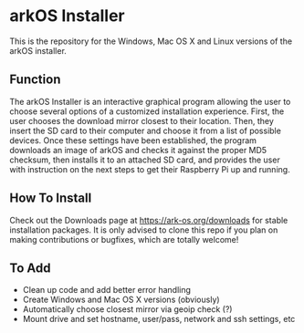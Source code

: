# arkOS Installer

This is the repository for the Windows, Mac OS X and Linux versions of the arkOS installer.

## Function

The arkOS Installer is an interactive graphical program allowing the user to choose several options of a customized installation experience. First, the user chooses the download mirror closest to their location. Then, they insert the SD card to their computer and choose it from a list of possible devices. Once these settings have been established, the program downloads an image of arkOS and checks it against the proper MD5 checksum, then installs it to an attached SD card, and provides the user with instruction on the next steps to get their Raspberry Pi up and running.

## How To Install

Check out the Downloads page at https://ark-os.org/downloads for stable installation packages. It is only advised to clone this repo if you plan on making contributions or bugfixes, which are totally welcome!

## To Add

* Clean up code and add better error handling
* Create Windows and Mac OS X versions (obviously)
* Automatically choose closest mirror via geoip check (?)
* Mount drive and set hostname, user/pass, network and ssh settings, etc